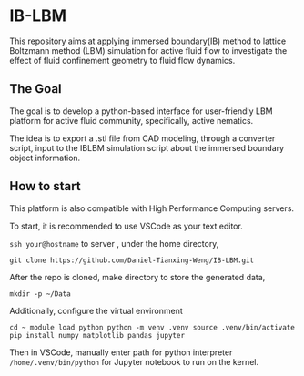 # IB-LBM

This repository aims at applying immersed boundary(IB) method to lattice Boltzmann method
(LBM) simulation for active fluid flow to investigate the effect of fluid confinement
geometry to fluid flow dynamics.

## The Goal

The goal is to develop a python-based interface for user-friendly LBM platform for active
fluid community, specifically, active nematics.

The idea is to export a .stl file from CAD modeling, through a converter script, input
to the IBLBM simulation script about the immersed boundary object information.

## How to start

This platform is also compatible with High Performance Computing servers.

To start, it is recommended to use VSCode as your text editor.

`ssh your@hostname` to server , under the home directory,

`git clone https://github.com/Daniel-Tianxing-Weng/IB-LBM.git`

After the repo is cloned, make directory to store the generated data,

`mkdir -p ~/Data`

Additionally, configure the virtual environment

`cd ~
module load python
python -m venv .venv
source .venv/bin/activate
pip install numpy matplotlib pandas jupyter`

Then in VSCode, manually enter path for python interpreter `/home/.venv/bin/python`
for Jupyter notebook to run on the kernel.
